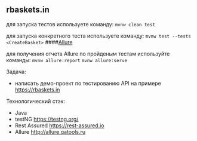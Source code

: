 ## rbaskets.in
для запуска тестов используете команду:
```mvnw clean test```

для запуска конкретного теста используете команду:
```mvnw test --tests <CreateBasket>```
####[Allure](http://allure.qatools.ru/)

для получения отчета Allure по пройденым тестам  используйте команды:
```mvnw allure:report```
```mvnw allure:serve```

Задача: 
- написать демо-проект по тестированию API на примере https://rbaskets.in

Технологический стэк:

- Java
- testNG https://testng.org/
- Rest Assured https://rest-assured.io
- Allure http://allure.qatools.ru